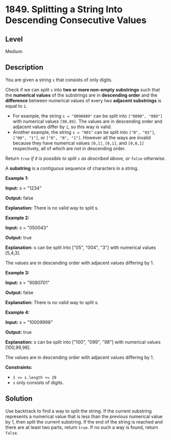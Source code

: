 # 1849. Splitting a String Into Descending Consecutive Values
## Level
Medium

## Description
You are given a string `s` that consists of only digits.

Check if we can split `s` into **two or more non-empty substrings** such that the **numerical values** of the substrings are in **descending order** and the **difference** between numerical values of every two **adjacent substrings** is equal to `1`.

* For example, the string `s = "0090089"` can be split into `["0090", "089"]` with numerical values `[90,89]`. The values are in descending order and adjacent values differ by `1`, so this way is valid.
* Another example, the string `s = "001"` can be split into `["0", "01"]`, `["00", "1"]`, or `["0", "0", "1"]`. However all the ways are invalid because they have numerical values `[0,1]`, `[0,1]`, and `[0,0,1]` respectively, all of which are not in descending order.

Return *`true` if it is possible to split `s` as described above, or `false` otherwise*.

A **substring** is a contiguous sequence of characters in a string.

**Example 1:**

**Input:** s = "1234"

**Output:** false

**Explanation:** There is no valid way to split s.

**Example 2:**

**Input:** s = "050043"

**Output:** true

**Explanation:** s can be split into ["05", "004", "3"] with numerical values [5,4,3].

The values are in descending order with adjacent values differing by 1.

**Example 3:**

**Input:** s = "9080701"

**Output:** false

**Explanation:** There is no valid way to split s.

**Example 4:**

**Input:** s = "10009998"

**Output:** true

**Explanation:** s can be split into ["100", "099", "98"] with numerical values [100,99,98].

The values are in descending order with adjacent values differing by 1.

**Constraints:**

* `1 <= s.length <= 20`
* `s` only consists of digits.

## Solution
Use backtrack to find a way to split the string. If the current substring represents a numerical value that is less than the previous numerical value by 1, then split the current substring. If the end of the string is reached and there are at least two parts, return `true`. If no such a way is found, return `false`.
